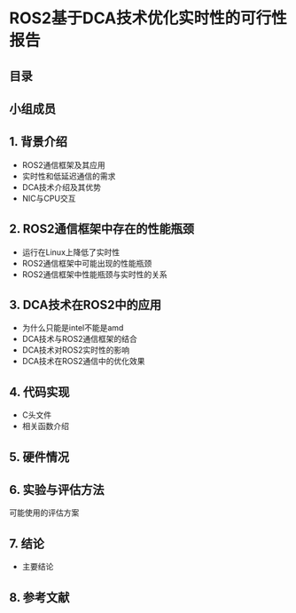 # ROS2基于DCA技术优化实时性的可行性报告

## 目录

## 小组成员
## 1. 背景介绍
- ROS2通信框架及其应用
- 实时性和低延迟通信的需求
- DCA技术介绍及其优势
- NIC与CPU交互

## 2. ROS2通信框架中存在的性能瓶颈
- 运行在Linux上降低了实时性
- ROS2通信框架中可能出现的性能瓶颈
- ROS2通信框架中性能瓶颈与实时性的关系

## 3. DCA技术在ROS2中的应用
- 为什么只能是intel不能是amd
- DCA技术与ROS2通信框架的结合
- DCA技术对ROS2实时性的影响
- DCA技术在ROS2通信中的优化效果
## 4. 代码实现
- C头文件
- 相关函数介绍 

## 5. 硬件情况
## 6. 实验与评估方法
可能使用的评估方案
## 7. 结论
- 主要结论

## 8. 参考文献
